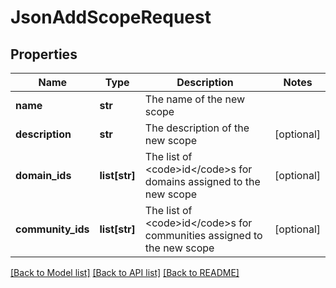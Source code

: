 # JsonAddScopeRequest

## Properties
Name | Type | Description | Notes
------------ | ------------- | ------------- | -------------
**name** | **str** | The name of the new scope | 
**description** | **str** | The description of the new scope | [optional] 
**domain_ids** | **list[str]** | The list of &lt;code&gt;id&lt;/code&gt;s for domains assigned to the new scope | [optional] 
**community_ids** | **list[str]** | The list of &lt;code&gt;id&lt;/code&gt;s for communities assigned to the new scope | [optional] 

[[Back to Model list]](../README.md#documentation-for-models) [[Back to API list]](../README.md#documentation-for-api-endpoints) [[Back to README]](../README.md)


